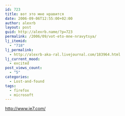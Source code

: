 ```yaml
---
id: 723
title: вот это мне нравится
date: 2006-09-06T12:55:00+02:00
author: alexrb
layout: post
guid: http://alexrb.name/?p=723
permalink: /2006/09/vot-eto-mne-nravytsya/
lj_itemid:
  - "718"
lj_permalink:
  - http://alexrb-aka-ral.livejournal.com/183964.html
lj_current_mood:
  - excited
post_views_count:
  - "5"
categories:
  - Lost-and-found
tags:
  - firefox
  - microsoft
---
```

http://www.ie7.com/